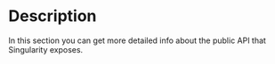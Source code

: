 # Description
In this section you can get more detailed info about the public API that Singularity exposes.
